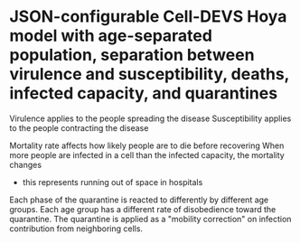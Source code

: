 # JSON-configurable Cell-DEVS Hoya model with age-separated population, separation between virulence and susceptibility, deaths, infected capacity, and quarantines
Virulence applies to the people spreading the disease
Susceptibility applies to the people contracting the disease

Mortality rate affects how likely people are to die before recovering
When more people are infected in a cell than the infected capacity, the mortality changes
 - this represents running out of space in hospitals

Each phase of the quarantine is reacted to differently by different age groups.
Each age group has a different rate of disobedience toward the quarantine.
The quarantine is applied as a "mobility correction" on infection contribution from neighboring cells.
